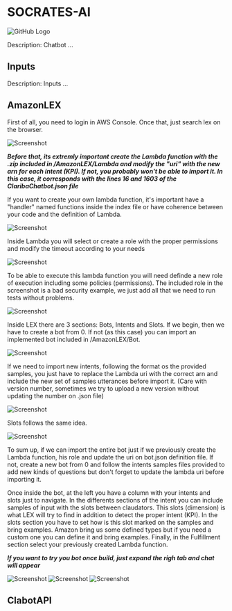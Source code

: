 # SOCRATES-AI

![GitHub Logo](/Components.png)

Description: Chatbot ...

## Inputs

Description: Inputs ...

## AmazonLEX

First of all, you need to login in AWS Console. Once that, just search lex on the browser.

![Screenshot](/AmazonLEX/images/home.png)

***Before that, its extremly important create the Lambda function with the .zip included in /AmazonLEX/Lambda and modify the "uri" with the new arn for each intent (KPI). If not, you probably won't be able to import it. In this case, it corresponds with the lines 16 and 1603 of the ClaribaChatbot.json file***

If you want to create your own lambda function, it's important have a "handler" named functions inside the index file or have coherence between your code and the definition of Lambda.

![Screenshot](/AmazonLEX/images/lambda.png)

Inside Lambda you will select or create a role with the proper permissions and modify the timeout according to your needs

![Screenshot](/AmazonLEX/images/lambda_roltimeout.png)

To be able to execute this lambda function you will need definde a new role of execution including some policies (permissions). The included role in the screenshot is a bad security example, we just add all that we need to run tests without problems.

![Screenshot](/AmazonLEX/images/rol.png)

Inside LEX there are 3 sections: Bots, Intents and Slots. If we begin, then we have to create a bot from 0. If not (as this case) you can import an implemented bot included in /AmazonLEX/Bot. 

![Screenshot](/AmazonLEX/images/bots.png)

If we need to import new intents, following the format os the provided samples, you just have to replace the Lambda uri with the correct arn and include the new set of samples utterances before import it. (Care with version number, sometimes we try to upload a new version without updating the number on .json file)

![Screenshot](/AmazonLEX/images/Intent.png)

Slots follows the same idea.

![Screenshot](/AmazonLEX/images/slot.png)

To sum up, if we can import the entire bot just if we previously create the Lambda function, his role and update the uri on bot.json definition file. If not, create a new bot from 0 and follow the intents samples files provided to add new kinds of questions but don't forget to update the lambda uri before importing it.

Once inside the bot, at the left you have a column with your intents and slots just to navigate. In the differents sections of the intent you can include samples of input with the slots between claudators. This slots (dimension) is what LEX will try to find in addition to detect the proper intent (KPI). In the slots section you have to set how is this slot marked on the samples and bring examples. Amazon bring us some defined types but if you need a custom one you can define it and bring examples. Finally, in the Fulfillment section select your previously created Lambda function. 

***If you want to try you bot once build, just expand the righ tab and chat will appear***

![Screenshot](/AmazonLEX/images/Intent_description.png)
![Screenshot](/AmazonLEX/images/Sample_utterances.png)
![Screenshot](/AmazonLEX/images/slot_description.png)



## ClabotAPI  
 